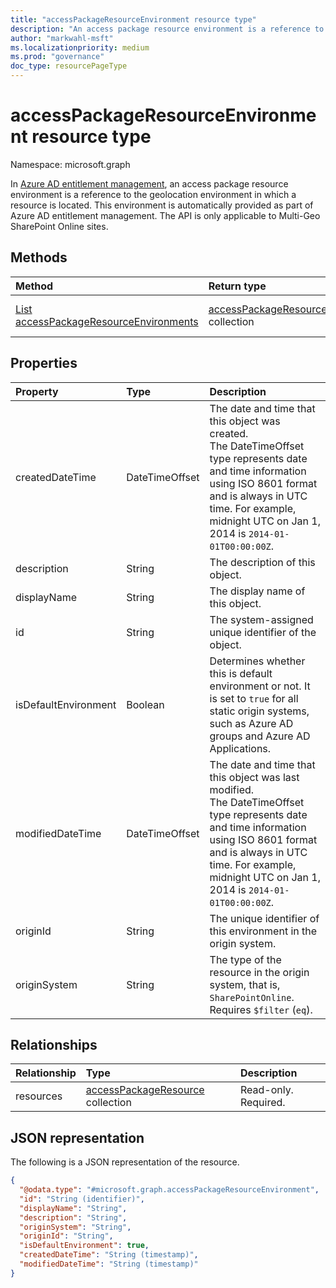 ```yaml
---
title: "accessPackageResourceEnvironment resource type"
description: "An access package resource environment is a reference to the geolocation environment in which a resource is located."
author: "markwahl-msft"
ms.localizationpriority: medium
ms.prod: "governance"
doc_type: resourcePageType
---
```


# accessPackageResourceEnvironment resource type

Namespace: microsoft.graph

In [Azure AD entitlement management](entitlementmanagement-overview.md), an access package resource environment is a reference to the geolocation environment in which a resource is located. This environment is automatically provided as part of Azure AD entitlement management. The API is only applicable to Multi-Geo SharePoint Online sites.

## Methods

|Method|Return type|Description|
|:---|:---|:---|
|[List accessPackageResourceEnvironments](../api/entitlementmanagement-list-resourceenvironments.md)|[accessPackageResourceEnvironment](../resources/accesspackageresourceenvironment.md) collection|Retrieve a list of [accessPackageResourceEnvironment](../resources/accesspackageresourceenvironment.md) objects.|

## Properties
|Property|Type|Description|
|:---|:---|:---|
|createdDateTime|DateTimeOffset|The date and time that this object was created. <br>The DateTimeOffset type represents date and time information using ISO 8601 format and is always in UTC time. For example, midnight UTC on Jan 1, 2014 is `2014-01-01T00:00:00Z`.|
|description|String|The description of this object.|
|displayName|String|The display name of this object.|
|id|String|The system-assigned unique identifier of the object.|
|isDefaultEnvironment|Boolean|Determines whether this is default environment or not. It is set to `true` for all static origin systems, such as Azure AD groups and Azure AD Applications.|
|modifiedDateTime|DateTimeOffset|The date and time that this object was last modified. <br>The DateTimeOffset type represents date and time information using ISO 8601 format and is always in UTC time. For example, midnight UTC on Jan 1, 2014 is `2014-01-01T00:00:00Z`. |
|originId|String|The unique identifier of this environment in the origin system.|
|originSystem|String|The type of the resource in the origin system, that is, `SharePointOnline`. Requires `$filter` (`eq`).|

## Relationships
|Relationship|Type|Description|
|:---|:---|:---|
|resources|[accessPackageResource](../resources/accesspackageresource.md) collection|Read-only. Required.|

## JSON representation
The following is a JSON representation of the resource.
<!-- {
  "blockType": "resource",
  "keyProperty": "id",
  "@odata.type": "microsoft.graph.accessPackageResourceEnvironment",
  "openType": false
}
-->
``` json
{
  "@odata.type": "#microsoft.graph.accessPackageResourceEnvironment",
  "id": "String (identifier)",
  "displayName": "String",
  "description": "String",
  "originSystem": "String",
  "originId": "String",
  "isDefaultEnvironment": true,
  "createdDateTime": "String (timestamp)",
  "modifiedDateTime": "String (timestamp)"
}
```
